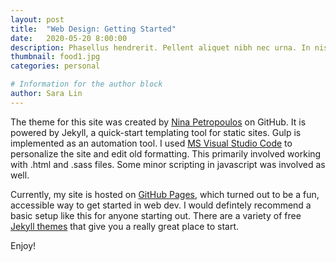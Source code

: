 ```yaml
---
layout: post
title:  "Web Design: Getting Started"
date:   2020-05-20 8:00:00
description: Phasellus hendrerit. Pellent aliquet nibh nec urna. In nis aliquet vel, dapibus id,mattis.
thumbnail: food1.jpg
categories: personal

# Information for the author block
author: Sara Lin
---
```


The theme for this site was created by <a href="https://github.com/ninapetrop/" target="_blank">Nina Petropoulos</a> on GitHub. It is powered by Jekyll, a quick-start templating tool for static sites. Gulp is implemented as an automation tool. I used <a href="https://code.visualstudio.com/" target="_blank">MS Visual Studio Code</a> to personalize the site and edit old formatting. This primarily involved working with .html and .sass files. Some minor scripting in javascript was involved as well. 

Currently, my site is hosted on <a href="https://pages.github.com/" target="_blank">GitHub Pages</a>, which turned out to be a fun, accessible way to get started in web dev. I would defintely recommend a basic setup like this for anyone starting out. There are a variety of free <a href="https://jekyllthemes.io/free/" target="_blank">Jekyll themes</a> that give you a really great place to start. 

Enjoy! 